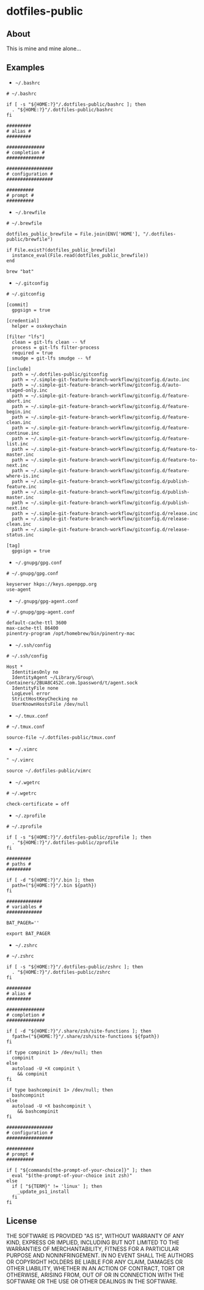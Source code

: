 # dotfiles-public

## About

This is mine and mine alone...

## Examples

- `~/.bashrc`

```shell
# ~/.bashrc

if [ -s "${HOME:?}"/.dotfiles-public/bashrc ]; then
  . "${HOME:?}"/.dotfiles-public/bashrc
fi

#########
# alias #
#########

##############
# completion #
##############

#################
# configuration #
#################

##########
# prompt #
##########
```

- `~/.brewfile`

```text
# ~/.brewfile

dotfiles_public_brewfile = File.join(ENV['HOME'], "/.dotfiles-public/brewfile")

if File.exist?(dotfiles_public_brewfile)
  instance_eval(File.read(dotfiles_public_brewfile))
end

brew "bat"
```

- `~/.gitconfig`

```text
# ~/.gitconfig

[commit]
  gpgsign = true

[credential]
  helper = osxkeychain

[filter "lfs"]
  clean = git-lfs clean -- %f
  process = git-lfs filter-process
  required = true
  smudge = git-lfs smudge -- %f

[include]
  path = ~/.dotfiles-public/gitconfig
  path = ~/.simple-git-feature-branch-workflow/gitconfig.d/auto.inc
  path = ~/.simple-git-feature-branch-workflow/gitconfig.d/auto-staged-only.inc
  path = ~/.simple-git-feature-branch-workflow/gitconfig.d/feature-abort.inc
  path = ~/.simple-git-feature-branch-workflow/gitconfig.d/feature-begin.inc
  path = ~/.simple-git-feature-branch-workflow/gitconfig.d/feature-clean.inc
  path = ~/.simple-git-feature-branch-workflow/gitconfig.d/feature-continue.inc
  path = ~/.simple-git-feature-branch-workflow/gitconfig.d/feature-list.inc
  path = ~/.simple-git-feature-branch-workflow/gitconfig.d/feature-to-master.inc
  path = ~/.simple-git-feature-branch-workflow/gitconfig.d/feature-to-next.inc
  path = ~/.simple-git-feature-branch-workflow/gitconfig.d/feature-where-is.inc
  path = ~/.simple-git-feature-branch-workflow/gitconfig.d/publish-feature.inc
  path = ~/.simple-git-feature-branch-workflow/gitconfig.d/publish-master.inc
  path = ~/.simple-git-feature-branch-workflow/gitconfig.d/publish-next.inc
  path = ~/.simple-git-feature-branch-workflow/gitconfig.d/release.inc
  path = ~/.simple-git-feature-branch-workflow/gitconfig.d/release-clean.inc
  path = ~/.simple-git-feature-branch-workflow/gitconfig.d/release-status.inc

[tag]
  gpgsign = true
```

- `~/.gnupg/gpg.conf`

```text
# ~/.gnupg/gpg.conf

keyserver hkps://keys.openpgp.org
use-agent
```

- `~/.gnupg/gpg-agent.conf`

```text
# ~/.gnupg/gpg-agent.conf

default-cache-ttl 3600
max-cache-ttl 86400
pinentry-program /opt/homebrew/bin/pinentry-mac
```

- `~/.ssh/config`

```text
# ~/.ssh/config

Host *
  IdentitiesOnly no
  IdentityAgent ~/Library/Group\ Containers/2BUA8C4S2C.com.1password/t/agent.sock
  IdentityFile none
  LogLevel error
  StrictHostKeyChecking no
  UserKnownHostsFile /dev/null
```

- `~/.tmux.conf`

```text
# ~/.tmux.conf

source-file ~/.dotfiles-public/tmux.conf
```

- `~/.vimrc`

```text
" ~/.vimrc

source ~/.dotfiles-public/vimrc
```

- `~/.wgetrc`

```text
# ~/.wgetrc

check-certificate = off
```

- `~/.zprofile`

```shell
# ~/.zprofile

if [ -s "${HOME:?}"/.dotfiles-public/zprofile ]; then
  . "${HOME:?}"/.dotfiles-public/zprofile
fi

#########
# paths #
#########

if [ -d "${HOME:?}"/.bin ]; then
  path=("${HOME:?}"/.bin ${path})
fi

#############
# variables #
#############

BAT_PAGER=''

export BAT_PAGER
```

- `~/.zshrc`

```shell
# ~/.zshrc

if [ -s "${HOME:?}"/.dotfiles-public/zshrc ]; then
  . "${HOME:?}"/.dotfiles-public/zshrc
fi

#########
# alias #
#########

##############
# completion #
##############

if [ -d "${HOME:?}"/.share/zsh/site-functions ]; then
  fpath=("${HOME:?}"/.share/zsh/site-functions ${fpath})
fi

if type compinit 1> /dev/null; then
  compinit
else
  autoload -U +X compinit \
    && compinit
fi

if type bashcompinit 1> /dev/null; then
  bashcompinit
else
  autoload -U +X bashcompinit \
    && bashcompinit
fi

#################
# configuration #
#################

##########
# prompt #
##########

if [ "${commands[the-prompt-of-your-choice]}" ]; then
  eval "$(the-prompt-of-your-choice init zsh)"
else
  if [ "${TERM}" != 'linux' ]; then
    _update_ps1_install
  fi
fi
```

## License

THE SOFTWARE IS PROVIDED "AS IS", WITHOUT WARRANTY OF ANY KIND, EXPRESS OR
IMPLIED, INCLUDING BUT NOT LIMITED TO THE WARRANTIES OF MERCHANTABILITY,
FITNESS FOR A PARTICULAR PURPOSE AND NONINFRINGEMENT. IN NO EVENT SHALL THE
AUTHORS OR COPYRIGHT HOLDERS BE LIABLE FOR ANY CLAIM, DAMAGES OR OTHER
LIABILITY, WHETHER IN AN ACTION OF CONTRACT, TORT OR OTHERWISE, ARISING FROM,
OUT OF OR IN CONNECTION WITH THE SOFTWARE OR THE USE OR OTHER DEALINGS IN THE
SOFTWARE.
